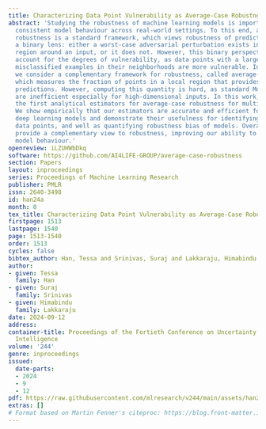 ```yaml
---
title: Characterizing Data Point Vulnerability as Average-Case Robustness
abstract: 'Studying the robustness of machine learning models is important to ensure
  consistent model behaviour across real-world settings. To this end, adversarial
  robustness is a standard framework, which views robustness of predictions through
  a binary lens: either a worst-case adversarial perturbation exists in the local
  region around an input, or it does not. However, this binary perspective does not
  account for the degrees of vulnerability, as data points with a larger number of
  misclassified examples in their neighborhoods are more vulnerable. In this work,
  we consider a complementary framework for robustness, called average-case robustness,
  which measures the fraction of points in a local region that provides consistent
  predictions. However, computing this quantity is hard, as standard Monte Carlo approaches
  are inefficient especially for high-dimensional inputs. In this work, we propose
  the first analytical estimators for average-case robustness for multi-class classifiers.
  We show empirically that our estimators are accurate and efficient for standard
  deep learning models and demonstrate their usefulness for identifying vulnerable
  data points, and well as quantifying robustness bias of models. Overall, our tools
  provide a complementary view to robustness, improving our ability to characterize
  model behaviour.'
openreview: iLZUHWbDkq
software: https://github.com/AI4LIFE-GROUP/average-case-robustness
section: Papers
layout: inproceedings
series: Proceedings of Machine Learning Research
publisher: PMLR
issn: 2640-3498
id: han24a
month: 0
tex_title: Characterizing Data Point Vulnerability as Average-Case Robustness
firstpage: 1513
lastpage: 1540
page: 1513-1540
order: 1513
cycles: false
bibtex_author: Han, Tessa and Srinivas, Suraj and Lakkaraju, Himabindu
author:
- given: Tessa
  family: Han
- given: Suraj
  family: Srinivas
- given: Himabindu
  family: Lakkaraju
date: 2024-09-12
address:
container-title: Proceedings of the Fortieth Conference on Uncertainty in Artificial
  Intelligence
volume: '244'
genre: inproceedings
issued:
  date-parts:
  - 2024
  - 9
  - 12
pdf: https://raw.githubusercontent.com/mlresearch/v244/main/assets/han24a/han24a.pdf
extras: []
# Format based on Martin Fenner's citeproc: https://blog.front-matter.io/posts/citeproc-yaml-for-bibliographies/
---
```

